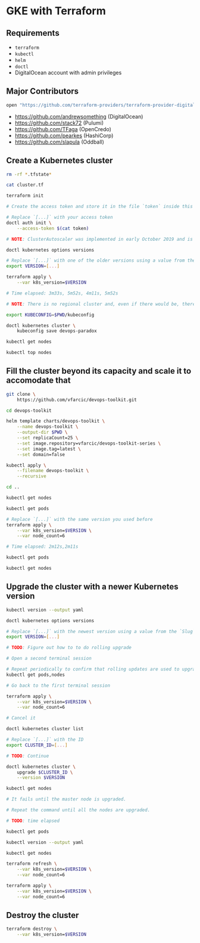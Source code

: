 # GKE with Terraform

## Requirements

* `terraform`
* `kubectl`
* `helm`
* `doctl`
* DigitalOcean account with admin privileges

## Major Contributors

```bash
open "https://github.com/terraform-providers/terraform-provider-digitalocean/graphs/contributors"
```

* https://github.com/andrewsomething (DigitalOcean)
* https://github.com/stack72 (Pulumi)
* https://github.com/TFaga (OpenCredo)
* https://github.com/pearkes (HashiCorp)
* https://github.com/slapula (Oddball)

## Create a Kubernetes cluster

```bash
rm -rf *.tfstate*

cat cluster.tf

terraform init

# Create the access token and store it in the file `token` inside this directory.

# Replace `[...]` with your access token
doctl auth init \
    --access-token $(cat token)

# NOTE: ClusterAutoscaler was implemented in early October 2019 and is still not available in Terraform

doctl kubernetes options versions

# Replace `[...]` with one of the older versions using a value from the `Slug` field.
export VERSION=[...]

terraform apply \
    --var k8s_version=$VERSION

# Time elapsed: 3m33s, 5m52s, 4m11s, 5m52s

# NOTE: There is no regional cluster and, even if there would be, there are no regions with three zones.

export KUBECONFIG=$PWD/kubeconfig

doctl kubernetes cluster \
    kubeconfig save devops-paradox

kubectl get nodes

kubectl top nodes
```

## Fill the cluster beyond its capacity and scale it to accomodate that

```bash
git clone \
    https://github.com/vfarcic/devops-toolkit.git

cd devops-toolkit

helm template charts/devops-toolkit \
    --name devops-toolkit \
    --output-dir $PWD \
    --set replicaCount=25 \
    --set image.repository=vfarcic/devops-toolkit-series \
    --set image.tag=latest \
    --set domain=false

kubectl apply \
    --filename devops-toolkit \
    --recursive

cd ..

kubectl get nodes

kubectl get pods

# Replace `[...]` with the same version you used before
terraform apply \
    --var k8s_version=$VERSION \
    --var node_count=6

# Time elapsed: 2m12s,2m11s

kubectl get pods

kubectl get nodes
```

## Upgrade the cluster with a newer Kubernetes version

```bash
kubectl version --output yaml

doctl kubernetes options versions

# Replace `[...]` with the newest version using a value from the `Slug` field.
export VERSION=[...]

# TODO: Figure out how to to do rolling upgrade

# Open a second terminal session

# Repeat periodically to confirm that rolling updates are used to upgrade nodes
kubectl get pods,nodes

# Go back to the first terminal session

terraform apply \
    --var k8s_version=$VERSION \
    --var node_count=6

# Cancel it

doctl kubernetes cluster list

# Replace `[...]` with the ID
export CLUSTER_ID=[...]

# TODO: Continue

doctl kubernetes cluster \
    upgrade $CLUSTER_ID \
    --version $VERSION

kubectl get nodes

# It fails until the master node is upgraded.

# Repeat the command until all the nodes are upgraded.

# TODO: time elapsed

kubectl get pods

kubectl version --output yaml

kubectl get nodes

terraform refresh \
    --var k8s_version=$VERSION \
    --var node_count=6

terraform apply \
    --var k8s_version=$VERSION \
    --var node_count=6
```

## Destroy the cluster

```bash
terraform destroy \
    --var k8s_version=$VERSION
```